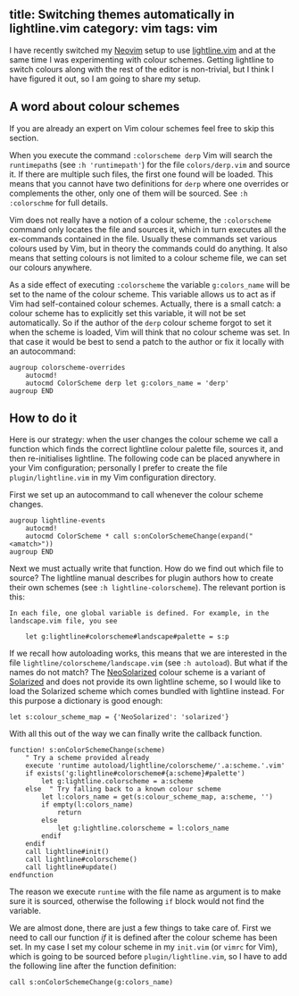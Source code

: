 title: Switching themes automatically in lightline.vim
category: vim
tags: vim
---

I have recently switched my [Neovim] setup to use [lightline.vim] and at the
same time I was experimenting with colour schemes. Getting lightline to switch
colours along with the rest of the editor is non-trivial, but I think I have
figured it out, so I am going to share my setup.

## A word about colour schemes

If you are already an expert on Vim colour schemes feel free to skip this
section.

When you execute the command `:colorscheme derp` Vim will search the
`runtimepath`s (see `:h 'runtimepath'`) for the file `colors/derp.vim` and
source it. If there are multiple such files, the first one found will be
loaded. This means that you cannot have two definitions for `derp` where one
overrides or complements the other, only one of them will be sourced. See `:h
:colorschme` for full details.

Vim does not really have a notion of a colour scheme, the `:colorscheme`
command only locates the file and sources it, which in turn executes all the
ex-commands contained in the file. Usually these commands set various colours
used by Vim, but in theory the commands could do anything. It also means that
setting colours is not limited to a colour scheme file, we can set our colours
anywhere.

As a side effect of executing `:colorscheme` the variable `g:colors_name` will
be set to the name of the colour scheme. This variable allows us to act as if
Vim had self-contained colour schemes. Actually, there is a small catch: a
colour scheme has to explicitly set this variable, it will not be set
automatically. So if the author of the `derp` colour scheme forgot to set it
when the scheme is loaded, Vim will think that no colour scheme was set. In
that case it would be best to send a patch to the author or fix it locally with
an autocommand:

```vim
augroup colorscheme-overrides
	autocmd!
	autocmd ColorScheme derp let g:colors_name = 'derp'
augroup END
```



## How to do it

Here is our strategy: when the user changes the colour scheme we call a
function which finds the correct lightline colour palette file, sources it, and
then re-initialises lightline. The following code can be placed anywhere in
your Vim configuration; personally I prefer to create the file
`plugin/lightline.vim` in my Vim configuration directory.


First we set up an autocommand to call whenever the colour scheme changes.

```vim
augroup lightline-events
	autocmd!
	autocmd ColorScheme * call s:onColorSchemeChange(expand("<amatch>"))
augroup END
```

Next we must actually write that function. How do we find out which file to
source? The lightline manual describes for plugin authors how to create their
own schemes (see `:h lightline-colorscheme`). The relevant portion is this:

    In each file, one global variable is defined. For example, in the
    landscape.vim file, you see

        let g:lightline#colorscheme#landscape#palette = s:p

If we recall how autoloading works, this means that we are interested in the
file `lightline/colorscheme/landscape.vim` (see `:h autoload`). But what if the
names do not match? The [NeoSolarized] colour scheme is a variant of
[Solarized] and does not provide its own lightline scheme, so I would like to
load the Solarized scheme which comes bundled with lightline instead. For this
purpose a dictionary is good enough:

```vim
let s:colour_scheme_map = {'NeoSolarized': 'solarized'}
```

With all this out of the way we can finally write the callback function.

```vim
function! s:onColorSchemeChange(scheme)
	" Try a scheme provided already
	execute 'runtime autoload/lightline/colorscheme/'.a:scheme.'.vim'
	if exists('g:lightline#colorscheme#{a:scheme}#palette')
		let g:lightline.colorscheme = a:scheme
	else  " Try falling back to a known colour scheme
		let l:colors_name = get(s:colour_scheme_map, a:scheme, '')
		if empty(l:colors_name)
			return
		else
			let g:lightline.colorscheme = l:colors_name
		endif
	endif
	call lightline#init()
	call lightline#colorscheme()
	call lightline#update()
endfunction
```

The reason we execute `runtime` with the file name as argument is to make sure
it is sourced, otherwise the following `if` block would not find the variable.

We are almost done, there are just a few things to take care of. First we need
to call our function *if* it is defined after the colour scheme has been set.
In my case I set my colour scheme in my `init.vim` (or `vimrc` for Vim), which
is going to be sourced before `plugin/lightline.vim`, so I have to add the
following line after the function definition:

```vim
call s:onColorSchemeChange(g:colors_name)
```


[Neovim]: https://neovim.io/
[lightline.vim]: https://github.com/itchyny/lightline.vim
[NeoSolarized]: https://github.com/icymind/NeoSolarized
[Solarized]: https://ethanschoonover.com/solarized/
